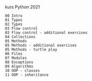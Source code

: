 kurs Python 2021

    00 Intro
    01 Types
    02 Types
    03 Flow control
    03 Flow control - additional exercises
    04 Collections
    05 Methods
    05 Methods - additional exercises
    05 Methods - turtle play
    06 Files
    07 Modules
    08 Exceptions
    09 Algorithms
	10 OOP - classes 
	11 OOP - inheritance
